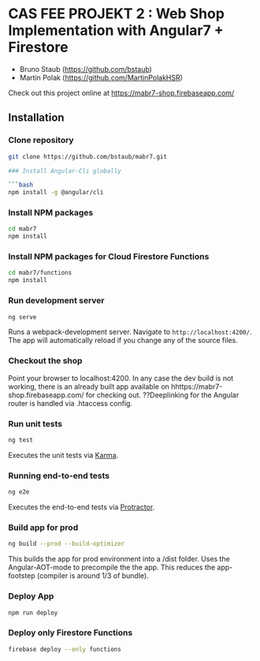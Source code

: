 # CAS FEE PROJEKT 2 : Web Shop Implementation with Angular7 + Firestore

- Bruno Staub (https://github.com/bstaub)
- Martin Polak (https://github.com/MartinPolakHSR)

Check out this project online at https://mabr7-shop.firebaseapp.com/


## Installation

### Clone repository

```bash
git clone https://github.com/bstaub/mabr7.git

### Install Angular-Cli globally

```bash
npm install -g @angular/cli
```

### Install NPM packages

```bash
cd mabr7
npm install
```

### Install NPM packages for Cloud Firestore Functions

```bash
cd mabr7/functions
npm install
```

### Run development server

```bash
ng serve
```

Runs a webpack-development server. Navigate to `http://localhost:4200/`. The app will automatically reload if you change any of the source files.

### Checkout the shop

Point your browser to localhost:4200. In any case the dev build is not working, there is an already built app available on hhttps://mabr7-shop.firebaseapp.com/ for checking out.
??Deeplinking for the Angular router is handled via .htaccess config.

### Run unit tests

```bash
ng test
```

Executes the unit tests via [Karma](https://karma-runner.github.io).

### Running end-to-end tests

```bash
ng e2e
```

Executes the end-to-end tests via [Protractor](http://www.protractortest.org/).

### Build app for prod

```bash
ng build --prod --build-optimizer
```

This builds the app for prod environment into a /dist folder. Uses the Angular-AOT-mode to precompile the the app. This reduces the app-footstep (compiler is around 1/3 of bundle).


### Deploy App

```bash
npm run deploy
```



### Deploy only Firestore Functions

```bash
firebase deploy --only functions
```
